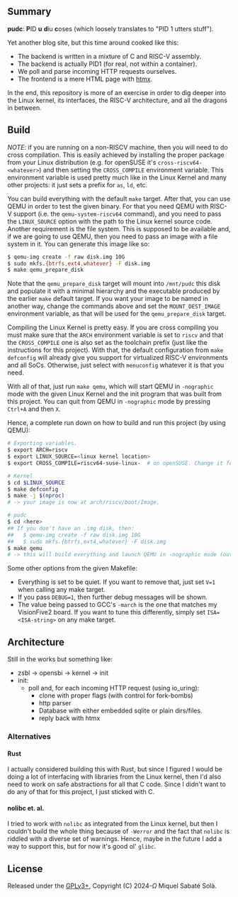 ## Summary

**pudc**: **P**ID **u** **d**iu **c**oses (which loosely translates to "PID 1
utters stuff").

Yet another blog site, but this time around cooked like this:

- The backend is written in a mixture of C and RISC-V assembly.
- The backend is actually PID1 (for real, not within a container).
- We poll and parse incoming HTTP requests ourselves.
- The frontend is a mere HTML page with [htmx](https://htmx.org/).

In the end, this repository is more of an exercise in order to dig deeper into
the Linux kernel, its interfaces, the RISC-V architecture, and all the dragons
in between.

## Build

*NOTE*: if you are running on a non-RISCV machine, then you will need to do
cross compilation. This is easily achieved by installing the proper package from
your Linux distribution (e.g. for openSUSE it's `cross-riscv64-<whatever>`) and
then setting the `CROSS_COMPILE` environment variable. This environment variable
is used pretty much like in the Linux Kernel and many other projects: it just
sets a prefix for `as`, `ld`, etc.

You can build everything with the default `make` target. After that, you can use
QEMU in order to test the given binary. For that you need QEMU with RISC-V
support (i.e. the `qemu-system-riscv64` command), and you need to pass the
`LINUX_SOURCE` option with the path to the Linux kernel source code. Another
requirement is the file system. This is supposed to be available and, if we are
going to use QEMU, then you need to pass an image with a file system in it. You
can generate this image like so:

```sh
$ qemu-img create -f raw disk.img 10G
$ sudo mkfs.{btrfs,ext4,whatever} -F disk.img
$ make qemu_prepare_disk
```

Note that the `qemu_prepare_disk` target will mount into `/mnt/pudc` this disk
and populate it with a minimal hierarchy and the executable produced by the
earlier `make` default target. If you want your image to be named in another
way, change the commands above and set the `MOUNT_DEST_IMAGE` environment
variable, as that will be used for the `qemu_prepare_disk` target.

Compiling the Linux Kernel is pretty easy. If you are cross compiling you must
make sure that the `ARCH` environment variable is set to `riscv` and that the
`CROSS_COMPILE` one is also set as the toolchain prefix (just like the
instructions for this project). With that, the default configuration from `make
defconfig` will already give you support for virtualized RISC-V environments and
all SoCs. Otherwise, just select with `menuconfig` whatever it is that you need.

With all of that, just run `make qemu`, which will start QEMU in `-nographic`
mode with the given Linux Kernel and the init program that was built from this
project. You can quit from QEMU in `-nographic` mode by pressing `Ctrl+A` and
then `X`.

Hence, a complete run down on how to build and run this project (by using QEMU):

``` sh
# Exporting variables.
$ export ARCH=riscv
$ export LINUX_SOURCE=<linux kernel location>
$ export CROSS_COMPILE=riscv64-suse-linux-  # on openSUSE. Change it for your case.

# Kernel
$ cd $LINUX_SOURCE
$ make defconfig
$ make -j $(nproc)
# -> your image is now at arch/riscv/boot/Image.

# pudc
$ cd <here>
## If you don't have an .img disk, then:
##   $ qemu-img create -f raw disk.img 10G
##   $ sudo mkfs.{btrfs,ext4,whatever} -F disk.img
$ make qemu
# -> this will build everything and launch QEMU in -nographic mode (output from the serial port).
```

Some other options from the given Makefile:

- Everything is set to be quiet. If you want to remove that, just set `V=1` when
  calling any make target.
- If you pass `DEBUG=1`, then further debug messages will be shown.
- The value being passed to GCC's `-march` is the one that matches my
  VisionFive2 board. If you want to tune this differently, simply set
  `ISA=<ISA-string>` on any make target.

## Architecture

Still in the works but something like:

- zsbl -> opensbi -> kernel -> init
- init:
  - poll and, for each incoming HTTP request (using io_uring):
    - clone with proper flags (with control for fork-bombs)
    - http parser
    - Database with either embedded sqlite or plain dirs/files.
    - reply back with htmx

### Alternatives

#### Rust

I actually considered building this with Rust, but since I figured I would be
doing a lot of interfacing with libraries from the Linux kernel, then I'd also
need to work on safe abstractions for all that C code. Since I didn't want to do
any of that for this project, I just sticked with C.

#### nolibc et. al.

I tried to work with `nolibc` as integrated from the Linux kernel, but then I
couldn't build the whole thing because of `-Werror` and the fact that `nolibc`
is riddled with a diverse set of warnings. Hence, maybe in the future I add a
way to support this, but for now it's good ol' `glibc`.

## License

Released under the [GPLv3+](http://www.gnu.org/licenses/gpl-3.0.txt), Copyright
(C) 2024-<i>Ω</i> Miquel Sabaté Solà.
